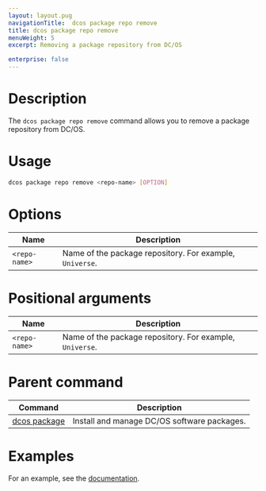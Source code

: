 ```yaml
---
layout: layout.pug
navigationTitle:  dcos package repo remove
title: dcos package repo remove
menuWeight: 5
excerpt: Removing a package repository from DC/OS

enterprise: false
---
```



# Description
The `dcos package repo remove` command allows you to remove a package repository from DC/OS.

# Usage

```bash
dcos package repo remove <repo-name> [OPTION]
```

# Options

| Name |  Description |
|---------|-------------|
| `<repo-name>`   |   Name of the package repository. For example, `Universe`. |

# Positional arguments

| Name |  Description |
|---------|-------------|
| `<repo-name>`   |   Name of the package repository. For example, `Universe`. |

# Parent command

| Command | Description |
|---------|-------------|
| [dcos package](/1.12/cli/command-reference/dcos-package/)   | Install and manage DC/OS software packages. |

# Examples

For an example, see the [documentation](/1.12/administering-clusters/repo/).
